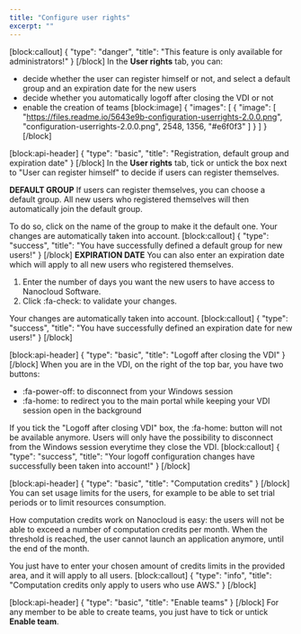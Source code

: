 ```yaml
---
title: "Configure user rights"
excerpt: ""
---
```

[block:callout]
{
  "type": "danger",
  "title": "This feature is only available for administrators!"
}
[/block]
In the **User rights** tab, you can:
* decide whether the user can register himself or not, and select a default group and an expiration date for the new users
* decide whether you automatically logoff after closing the VDI or not 
* enable the creation of teams
[block:image]
{
  "images": [
    {
      "image": [
        "https://files.readme.io/5643e9b-configuration-userrights-2.0.0.png",
        "configuration-userrights-2.0.0.png",
        2548,
        1356,
        "#e6f0f3"
      ]
    }
  ]
}
[/block]

[block:api-header]
{
  "type": "basic",
  "title": "Registration, default group and expiration date"
}
[/block]
In the **User rights** tab, tick or untick the box next to "User can register himself" to decide if users can register themselves.

**DEFAULT GROUP**
If users can register themselves, you can choose a default group. All new users who registered themselves will then automatically join the default group.

To do so, click on the name of the group to make it the default one.
Your changes are automatically taken into account.
[block:callout]
{
  "type": "success",
  "title": "You have successfully defined a default group for new users!"
}
[/block]
**EXPIRATION DATE**
You can also enter an expiration date which will apply to all new users who registered themselves.

1. Enter the number of days you want the new users to have access to Nanocloud Software.
2. Click :fa-check: to validate your changes.

Your changes are automatically taken into account.
[block:callout]
{
  "type": "success",
  "title": "You have successfully defined an expiration date for new users!"
}
[/block]

[block:api-header]
{
  "type": "basic",
  "title": "Logoff after closing the VDI"
}
[/block]
When you are in the VDI, on the right of the top bar, you have two buttons:
* :fa-power-off: to disconnect from your Windows session
* :fa-home: to redirect you to the main portal while keeping your VDI session open in the background

If you tick the "Logoff after closing VDI" box, the :fa-home: button will not be available anymore. Users will only have the possibility to disconnect from the Windows session everytime they close the VDI.
[block:callout]
{
  "type": "success",
  "title": "Your logoff configuration changes have successfully been taken into account!"
}
[/block]

[block:api-header]
{
  "type": "basic",
  "title": "Computation credits"
}
[/block]
You can set usage limits for the users, for example to be able to set trial periods or to limit resources consumption.

How computation credits work on Nanocloud is easy: the users will not be able to exceed a number of computation credits per month. When the threshold is reached, the user cannot launch an application anymore, until the end of the month.

You just have to enter your chosen amount of credits limits in the provided area, and it will apply to all users.
[block:callout]
{
  "type": "info",
  "title": "Computation credits only apply to users who use AWS."
}
[/block]

[block:api-header]
{
  "type": "basic",
  "title": "Enable teams"
}
[/block]
For any member to be able to create teams, you just have to tick or untick **Enable team**.